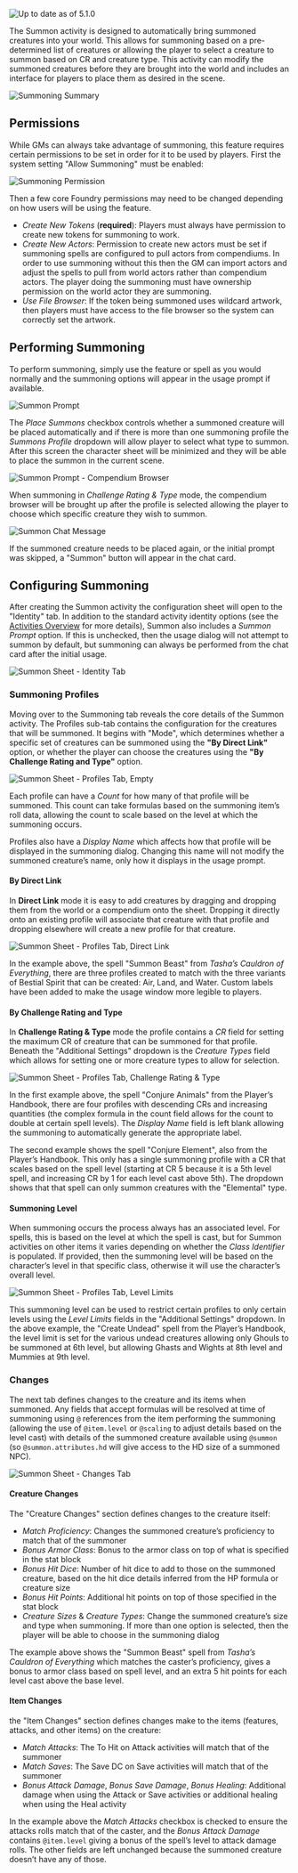 ![Up to date as of 5.1.0](https://img.shields.io/static/v1?label=dnd5e&message=5.1.0&color=informational)

The Summon activity is designed to automatically bring summoned creatures into your world. This allows for summoning based on a pre-determined list of creatures or allowing the player to select a creature to summon based on CR and creature type. This activity can modify the summoned creatures before they are brought into the world and includes an interface for players to place them as desired in the scene.

![Summoning Summary](https://raw.githubusercontent.com/foundryvtt/dnd5e/publish-wiki/wiki/images/summoning/summoning-summary.jpg)


## Permissions

While GMs can always take advantage of summoning, this feature requires certain permissions to be set in order for it to be used by players. First the system setting "Allow Summoning" must be enabled:

![Summoning Permission](https://raw.githubusercontent.com/foundryvtt/dnd5e/publish-wiki/wiki/images/summoning/summoning-permission.jpg)

Then a few core Foundry permissions may need to be changed depending on how users will be using the feature.

- *Create New Tokens* (**required**): Players must always have permission to create new tokens for summoning to work.
- *Create New Actors*: Permission to create new actors must be set if summoning spells are configured to pull actors from compendiums. In order to use summoning without this then the GM can import actors and adjust the spells to pull from world actors rather than compendium actors. The player doing the summoning must have ownership permission on the world actor they are summoning.
- *Use File Browser*: If the token being summoned uses wildcard artwork, then players must have access to the file browser so the system can correctly set the artwork.


## Performing Summoning

To perform summoning, simply use the feature or spell as you would normally and the summoning options will appear in the usage prompt if available.

![Summon Prompt](https://raw.githubusercontent.com/foundryvtt/dnd5e/publish-wiki/wiki/images/summoning/summoning-prompt.jpg)

The *Place Summons* checkbox controls whether a summoned creature will be placed automatically and if there is more than one summoning profile the *Summons Profile* dropdown will allow player to select what type to summon. After this screen the character sheet will be minimized and they will be able to place the summon in the current scene.

![Summon Prompt - Compendium Browser](https://raw.githubusercontent.com/foundryvtt/dnd5e/publish-wiki/wiki/images/summoning/summoning-cr-prompt.jpg)

When summoning in *Challenge Rating & Type* mode, the compendium browser will be brought up after the profile is selected allowing the player to choose which specific creature they wish to summon.

![Summon Chat Message](https://raw.githubusercontent.com/foundryvtt/dnd5e/publish-wiki/wiki/images/summoning/summoning-chat-message.jpg)

If the summoned creature needs to be placed again, or the initial prompt was skipped, a "Summon" button will appear in the chat card.


## Configuring Summoning

After creating the Summon activity the configuration sheet will open to the "Identity" tab. In addition to the standard activity identity options (see the [Activities Overview](Activities.md) for more details), Summon also includes a *Summon Prompt* option. If this is unchecked, then the usage dialog will not attempt to summon by default, but summoning can always be performed from the chat card after the initial usage.

![Summon Sheet - Identity Tab](https://raw.githubusercontent.com/foundryvtt/dnd5e/publish-wiki/wiki/images/summoning/summoning-identity.jpg)

### Summoning Profiles

Moving over to the Summoning tab reveals the core details of the Summon activity. The Profiles sub-tab contains the configuration for the creatures that will be summoned. It begins with "Mode", which determines whether a specific set of creatures can be summoned using the **"By Direct Link"** option, or whether the player can choose the creatures using the **"By Challenge Rating and Type"** option.

![Summon Sheet - Profiles Tab, Empty](https://raw.githubusercontent.com/foundryvtt/dnd5e/publish-wiki/wiki/images/summoning/summoning-profiles-empty.jpg)

Each profile can have a *Count* for how many of that profile will be summoned. This count can take formulas based on the summoning item’s roll data, allowing the count to scale based on the level at which the summoning occurs.

Profiles also have a *Display Name* which affects how that profile will be displayed in the summoning dialog. Changing this name will not modify the summoned creature’s name, only how it displays in the usage prompt.

#### By Direct Link

In **Direct Link** mode it is easy to add creatures by dragging and dropping them from the world or a compendium onto the sheet. Dropping it directly onto an existing profile will associate that creature with that profile and dropping elsewhere will create a new profile for that creature.

![Summon Sheet - Profiles Tab, Direct Link](https://raw.githubusercontent.com/foundryvtt/dnd5e/publish-wiki/wiki/images/summoning/summoning-profiles-direct-link.jpg)

In the example above, the spell "Summon Beast" from *Tasha’s Cauldron of Everything*, there are three profiles created to match with the three variants of Bestial Spirit that can be created: Air, Land, and Water. Custom labels have been added to make the usage window more legible to players.

#### By Challenge Rating and Type

In **Challenge Rating & Type** mode the profile contains a *CR* field for setting the maximum CR of creature that can be summoned for that profile. Beneath the "Additional Settings" dropdown is the *Creature Types* field which allows for setting one or more creature types to allow for selection.

![Summon Sheet - Profiles Tab, Challenge Rating & Type](https://raw.githubusercontent.com/foundryvtt/dnd5e/publish-wiki/wiki/images/summoning/summoning-profiles-challenge-rating.jpg)

In the first example above, the spell "Conjure Animals" from the Player’s Handbook, there are four profiles with descending CRs and increasing quantities (the complex formula in the count field allows for the count to double at certain spell levels). The *Display Name* field is left blank allowing the summoning to automatically generate the appropriate label.

The second example shows the spell "Conjure Element", also from the Player’s Handbook. This only has a single summoning profile with a CR that scales based on the spell level (starting at CR 5 because it is a 5th level spell, and increasing CR by 1 for each level cast above 5th). The dropdown shows that that spell can only summon creatures with the "Elemental" type.

#### Summoning Level

When summoning occurs the process always has an associated level. For spells, this is based on the level at which the spell is cast, but for Summon activities on other items it varies depending on whether the *Class Identifier* is populated. If provided, then the summoning level will be based on the character’s level in that specific class, otherwise it will use the character’s overall level.

![Summon Sheet - Profiles Tab, Level Limits](https://raw.githubusercontent.com/foundryvtt/dnd5e/publish-wiki/wiki/images/summoning/summoning-profiles-level-limits.jpg)

This summoning level can be used to restrict certain profiles to only certain levels using the *Level Limits* fields in the "Additional Settings" dropdown. In the above example, the "Create Undead" spell from the Player’s Handbook, the level limit is set for the various undead creatures allowing only Ghouls to be summoned at 6th level, but allowing Ghasts and Wights at 8th level and Mummies at 9th level.

### Changes

The next tab defines changes to the creature and its items when summoned. Any fields that accept formulas will be resolved at time of summoning using `@` references from the item performing the summoning (allowing the use of `@item.level` or `@scaling` to adjust details based on the level cast) with details of the summoned creature available using `@summon` (so `@summon.attributes.hd` will give access to the HD size of a summoned NPC).

![Summon Sheet - Changes Tab](https://raw.githubusercontent.com/foundryvtt/dnd5e/publish-wiki/wiki/images/summoning/summoning-changes.jpg)

#### Creature Changes

The "Creature Changes" section defines changes to the creature itself:
- *Match Proficiency*: Changes the summoned creature’s proficiency to match that of the summoner
- *Bonus Armor Class*: Bonus to the armor class on top of what is specified in the stat block
- *Bonus Hit Dice*: Number of hit dice to add to those on the summoned creature, based on the hit dice details inferred from the HP formula or creature size
- *Bonus Hit Points*: Additional hit points on top of those specified in the stat block
- *Creature Sizes* & *Creature Types*: Change the summoned creature’s size and type when summoning. If more than one option is selected, then the player will be able to choose in the summoning dialog

The example above shows the "Summon Beast" spell from *Tasha’s Cauldron of Everything* which matches the caster’s proficiency, gives a bonus to armor class based on spell level, and an extra 5 hit points for each level cast above the base level.

#### Item Changes

the "Item Changes" section defines changes make to the items (features, attacks, and other items) on the creature:
- *Match Attacks*: The To Hit on Attack activities will match that of the summoner
- *Match Saves*: The Save DC on Save activities will match that of the summoner
- *Bonus Attack Damage*, *Bonus Save Damage*, *Bonus Healing*: Additional damage when using the Attack or Save activities or additional healing when using the Heal activity

In the example above the *Match Attacks* checkbox is checked to ensure the attacks rolls match that of the caster, and the *Bonus Attack Damage* contains `@item.level` giving a bonus of the spell’s level to attack damage rolls. The other fields are left unchanged because the summoned creature doesn’t have any of those.
